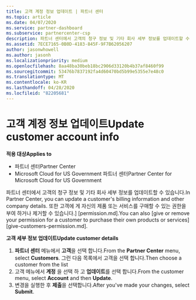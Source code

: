 ```yaml
---
title: 고객 계정 정보 업데이트 | 파트너 센터
ms.topic: article
ms.date: 04/07/2020
ms.service: partner-dashboard
ms.subservice: partnercenter-csp
description: 파트너 센터에서 고객의 청구 정보 및 기타 회사 세부 정보를 업데이트할 수 있습니다.
ms.assetid: 7ECE7165-0B0D-4183-845F-9F7B62056207
author: jasonwhowell
ms.author: jasonh
ms.localizationpriority: medium
ms.openlocfilehash: 8aa48ba30beb18bc2906d33120b4b37af8460f99
ms.sourcegitcommit: 53476b7837192fa4d60470bd5b99e5355e7e48c0
ms.translationtype: MT
ms.contentlocale: ko-KR
ms.lasthandoff: 04/28/2020
ms.locfileid: "82205681"
---
```

# <a name="update-customer-account-info"></a><span data-ttu-id="95a99-103">고객 계정 정보 업데이트</span><span class="sxs-lookup"><span data-stu-id="95a99-103">Update customer account info</span></span>

<span data-ttu-id="95a99-104">**적용 대상**</span><span class="sxs-lookup"><span data-stu-id="95a99-104">**Applies to**</span></span>

-  <span data-ttu-id="95a99-105">파트너 센터</span><span class="sxs-lookup"><span data-stu-id="95a99-105">Partner Center</span></span>
-  <span data-ttu-id="95a99-106">Microsoft Cloud for US Government 파트너 센터</span><span class="sxs-lookup"><span data-stu-id="95a99-106">Partner Center for Microsoft Cloud for US Government</span></span>


<span data-ttu-id="95a99-107">파트너 센터에서 고객의 청구 정보 및 기타 회사 세부 정보를 업데이트할 수 있습니다.</span><span class="sxs-lookup"><span data-stu-id="95a99-107">In Partner Center, you can update a customer's billing information and other company details.</span></span> <span data-ttu-id="95a99-108">또한 고객에 게 자신의 제품 또는 서비스를 구매할 수 있는 권한을 부여 하거나 제거할 수 있습니다.] [permission.md].</span><span class="sxs-lookup"><span data-stu-id="95a99-108">You can also [give or remove your permission for a customer to purchase their own products or services][give-customers-permission.md].</span></span>

<span data-ttu-id="95a99-109">**고객 세부 정보 업데이트**</span><span class="sxs-lookup"><span data-stu-id="95a99-109">**Update customer details**</span></span>

1.  <span data-ttu-id="95a99-110">**파트너 센터** 메뉴에서 **고객**을 선택 합니다.</span><span class="sxs-lookup"><span data-stu-id="95a99-110">From the **Partner Center** menu, select **Customers**.</span></span> <span data-ttu-id="95a99-111">그런 다음 목록에서 고객을 선택 합니다.</span><span class="sxs-lookup"><span data-stu-id="95a99-111">Then choose a customer from the list</span></span>
2.  <span data-ttu-id="95a99-112">고객 메뉴에서 **계정** 을 선택 하 고 **업데이트**를 선택 합니다.</span><span class="sxs-lookup"><span data-stu-id="95a99-112">From the customer menu, select **Account** and then **Update**.</span></span>
3.  <span data-ttu-id="95a99-113">변경을 실행한 후 **제출**을 선택합니다.</span><span class="sxs-lookup"><span data-stu-id="95a99-113">After you've made your changes, select **Submit**.</span></span>